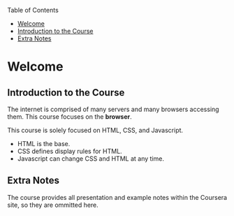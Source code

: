 <!-- START doctoc generated TOC please keep comment here to allow auto update -->
<!-- DON'T EDIT THIS SECTION, INSTEAD RE-RUN doctoc TO UPDATE -->
Table of Contents

-   [Welcome](#welcome)
-   [Introduction to the Course](#introduction-to-the-course)
-   [Extra Notes](#extra-notes)

<!-- END doctoc generated TOC please keep comment here to allow auto update -->
Welcome
=======

Introduction to the Course
--------------------------

The internet is comprised of many servers and many browsers accessing
them. This course focuses on the **browser**.

This course is solely focused on HTML, CSS, and Javascript.

-   HTML is the base.
-   CSS defines display rules for HTML.
-   Javascript can change CSS and HTML at any time.

Extra Notes
-----------

The course provides all presentation and example notes within the
Coursera site, so they are ommitted here.
